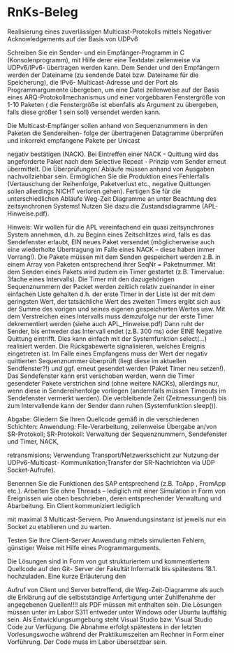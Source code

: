 # RnKs-Beleg

Realisierung eines zuverlässigen Multicast-Protokolls mittels Negativer Acknowledgements auf der Basis von UDPv6

Schreiben Sie ein Sender- und ein Empfänger-Programm in C (Konsolenprogramm), mit Hilfe
derer eine Textdatei zeilenweise via UDPv6/IPv6- übertragen werden kann. Dem Sender und den
Empfängern werden der Dateiname (zu sendende Datei bzw. Dateiname für die Speicherung), die
IPv6- Multicast-Adresse und der Port als Programmargumente übergeben, um eine Datei
zeilenweise auf der Basis eines ARQ-Protokollmechanismus und einer vorgebbaren Fenstergröße
von 1-10 Paketen ( die Fenstergröße ist ebenfalls als Argument zu übergeben, falls diese größer 1
sein soll) versendet werden kann.

Die Multicast-Empfänger sollen anhand von Sequenznummern in den Paketen die Sendereihen-
folge der übertragenen Datagramme überprüfen und inkorrekt empfangene Pakete per Unicast

negativ bestätigen (NACK). Bei Eintreffen einer NACK - Quittung wird das angeforderte Paket
nach dem Selective Repeat - Prinzip vom Sender erneut übermittelt. Die Überprüfungen/ Abläufe
müssen anhand von Ausgaben nachvollziehbar sein. Ermöglichen Sie die Produktion eines
Fehlerfalls (Vertauschung der Reihenfolge, Paketverlust etc., negative Quittungen sollen allerdings
NICHT verloren gehen).
Fertigen Sie für die unterschiedlichen Abläufe Weg-Zeit Diagramme an unter Beachtung des
zeitsynchronen Systems! Nutzen Sie dazu die Zustandsdiagramme (APL-Hinweise.pdf).

Hinweis:
Wir wollen für die APL vereinfachend ein quasi zeitsynchrones System annehmen, d.h. zu Beginn
eines Zeitschlitzes wird, falls es das Sendefenster erlaubt, EIN neues Paket versendet
(möglicherweise auch eine wiederholte Übertragung im Falle eines NACK – diese haben immer
Vorrang!). Die Pakete müssen mit dem Senden gespeichert werden z.B. in einem Array von
Paketen entsprechend ihrer SeqNr = Paketnummer. Mit dem Senden eines Pakets wird zudem ein
Timer gestartet (z.B. Timervalue: 3fache eines Intervalls).
Die Timer mit den dazugehörigen Sequenznummern der Packet werden zeitlich relativ zueinander
in einer einfachen Liste gehalten d.h. der erste Timer in der Liste ist der mit dem geringsten Wert,
der tatsächliche Wert des zweiten Timers ergibt sich aus der Summe des vorigen und seines
eigenen gespeicherten Wertes usw. Mit dem Verstreichen eines Intervalls muss demzufolge nur der
erste Timer dekrementiert werden (siehe auch APL_Hinweise.pdf)
Dann ruht der Sender, bis entweder das Intervall endet (z.B. 300 ms) oder EINE Negative Quittung
eintrifft. Dies kann einfach mit der Systemfunktion select(...) realisiert werden. Die Rückgabewerte
signalisieren, welches Ereignis eingetreten ist. Im Falle eines Empfangens muss der Wert der
negativ quittierten Sequenznummer überprüft (liegt diese im aktuellen Sendfenster?!) und ggf.
erneut gesendet werden (Paket Timer neu setzen!). Das Sendefenster kann erst verschoben werden,
wenn die Timer gesendeter Pakete verstrichen sind (ohne weitere NACKs), allerdings nur, wenn
diese in Sendereihenfolge vorliegen (andernfalls müssen Timeouts im Sendefenster vermerkt
werden).
Die verbleibende Zeit (Zeitmessungen!) bis zum Intervallende kann der Sender dann ruhen
(Systemfunktion sleep()).

Abgabe:
Gliedern Sie Ihren Quellcode gemäß in die verschiedenen Schichten:
Anwendung: File-Verarbeitung, zeilenweise Übergabe an/von SR-Protokoll;
SR-Protokoll: Verwaltung der Sequenznummern, Sendefenster und Timer, NACK,

retransmisions; Verwendung Transport/Netzwerkschicht zur Nutzung der UDPv6-Multicast-
Kommunikation;Transfer der SR-Nachrichten via UDP Socket-Aufrufe).

Benennen Sie die Funktionen des SAP entsprechend (z.B. ToApp , FromApp etc.).
Arbeiten Sie ohne Threads – lediglich mit einer Simulation in Form von Ereignissen wie oben
beschrieben, deren entsprechender Verwaltung und Abarbeitung. Ein Client kommuniziert lediglich

mit maximal 3 Multicast-Servern. Pro Anwendungsinstanz ist jeweils nur ein Socket zu etablieren
und zu warten.

Testen Sie Ihre Client-Server Anwendung mittels simulierten Fehlern, günstiger Weise mit Hilfe
eines Programmarguments.

Die Lösungen sind in Form von gut strukturiertem und kommentiertem Quellcode auf den Git-
Server der Fakultät Informatik bis spätestens 18.1. hochzuladen. Eine kurze Erläuterung den

Aufruf von Client und Server betreffend, die Weg-Zeit-Diagramme als auch die Erklärung
auf die selbstständige Anfertigung unter Zuhilfenahme der angegebenen Quellen!!!! als PDF
müssen mit enthalten sein. Die Lösungen müssen unter im Labor S311 entweder unter Windows
oder Ubuntu lauffähig sein. Als Entwicklungsumgebung steht Visual Studio bzw. Visual Studio
Code zur Verfügung.
Die Abnahme erfolgt spätestens in der letzten Vorlesungswoche während der Praktikumszeiten am
Rechner in Form einer Vorführung. Der Code muss im Labor übersetzbar sein.
